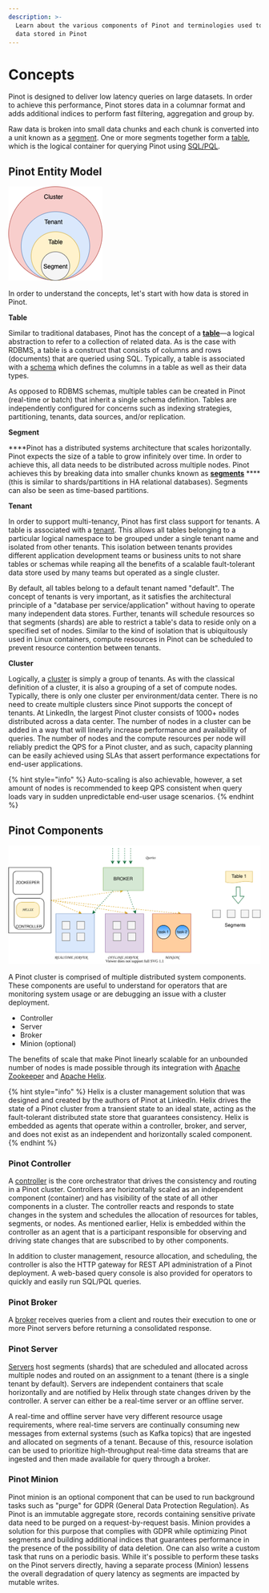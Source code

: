 ```yaml
---
description: >-
  Learn about the various components of Pinot and terminologies used to describe
  data stored in Pinot
---
```


# Concepts

Pinot is designed to deliver low latency queries on large datasets. In order to achieve this performance, Pinot stores data in a columnar format and adds additional indices to perform fast filtering, aggregation and group by.

Raw data is broken into small data chunks and each chunk is converted into a unit known as a [segment](https://docs.pinot.apache.org/pinot-components/segment). One or more segments together form a [table](https://docs.pinot.apache.org/pinot-components/table), which is the logical container for querying Pinot using [SQL/PQL](https://docs.pinot.apache.org/user-guide/user-guide-query/pinot-query-language).

## Pinot Entity Model

![Pinot Logical Model](../.gitbook/assets/pinot-logical-components.png)

In order to understand the concepts, let's start with how data is stored in Pinot. 

**Table**

Similar to traditional databases, Pinot has the concept of a [**table**](https://docs.pinot.apache.org/pinot-components/table)—a logical abstraction to refer to a collection of related data. As is the case with RDBMS, a table is a construct that consists of columns and rows \(documents\) that are queried using SQL. Typically, a table is associated with a [schema](https://docs.pinot.apache.org/pinot-components/schema) which defines the columns in a table as well as their data types. 

As opposed to RDBMS schemas, multiple tables can be created in Pinot \(real-time or batch\) that inherit a single schema definition. Tables are independently configured for concerns such as indexing strategies, partitioning, tenants, data sources, and/or replication.

**Segment**  
  
****Pinot has a distributed systems architecture that scales horizontally. Pinot expects the size of a table to grow infinitely over time. In order to achieve this, all data needs to be distributed across multiple nodes. Pinot achieves this by breaking data into smaller chunks known as [**segments**](https://docs.pinot.apache.org/pinot-components/segment) ****\(this is similar to shards/partitions in HA relational databases\). Segments can also be seen as time-based partitions. 

**Tenant**  
  
In order to support multi-tenancy, Pinot has first class support for tenants. A table is associated with a [tenant](https://docs.pinot.apache.org/pinot-components/tenant). This allows all tables belonging to a particular logical namespace to be grouped under a single tenant name and isolated from other tenants. This isolation between tenants provides different application development teams or business units to not share tables or schemas while reaping all the benefits of a scalable fault-tolerant data store used by many teams but operated as a single cluster. 

By default, all tables belong to a default tenant named "default". The concept of tenants is very important, as it satisfies the architectural principle of a "database per service/application" without having to operate many independent data stores. Further, tenants will schedule resources so that segments \(shards\) are able to restrict a table's data to reside only on a specified set of nodes. Similar to the kind of isolation that is ubiquitously used in Linux containers, compute resources in Pinot can be scheduled to prevent resource contention between tenants.

**Cluster**  
  
Logically, a [cluster](https://docs.pinot.apache.org/pinot-components/cluster) is simply a group of tenants. As with the classical definition of a cluster, it is also a grouping of a set of compute nodes. Typically, there is only one cluster per environment/data center. There is no need to create multiple clusters since Pinot supports the concept of tenants. At LinkedIn, the largest Pinot cluster consists of 1000+ nodes distributed across a data center. The number of nodes in a cluster can be added in a way that will linearly increase performance and availability of queries. The number of nodes and the compute resources per node will reliably predict the QPS for a Pinot cluster, and as such, capacity planning can be easily achieved using SLAs that assert performance expectations for end-user applications. 

{% hint style="info" %}
Auto-scaling is also achievable, however, a set amount of nodes is recommended to keep QPS consistent when query loads vary in sudden unpredictable end-user usage scenarios.
{% endhint %}

## Pinot Components

![](../.gitbook/assets/pinot-components.svg)

A Pinot cluster is comprised of multiple distributed system components. These components are useful to understand for operators that are monitoring system usage or are debugging an issue with a cluster deployment.

* Controller
* Server
* Broker
* Minion \(optional\)

The benefits of scale that make Pinot linearly scalable for an unbounded number of nodes is made possible through its integration with [Apache Zookeeper](https://zookeeper.apache.org/) and [Apache Helix](http://helix.apache.org/). 

{% hint style="info" %}
Helix is a cluster management solution that was designed and created by the authors of Pinot at LinkedIn. Helix drives the state of a Pinot cluster from a transient state to an ideal state, acting as the fault-tolerant distributed state store that guarantees consistency. Helix is embedded as agents that operate within a controller, broker, and server, and does not exist as an independent and horizontally scaled component.
{% endhint %}

### Pinot Controller

A [controller](https://docs.pinot.apache.org/pinot-components/controller) is the core orchestrator that drives the consistency and routing in a Pinot cluster. Controllers are horizontally scaled as an independent component \(container\) and has visibility of the state of all other components in a cluster. The controller reacts and responds to state changes in the system and schedules the allocation of resources for tables, segments, or nodes. As mentioned earlier, Helix is embedded within the controller as an agent that is a participant responsible for observing and driving state changes that are subscribed to by other components. 

In addition to cluster management, resource allocation, and scheduling, the controller is also the HTTP gateway for REST API administration of a Pinot deployment. A web-based query console is also provided for operators to quickly and easily run SQL/PQL queries.

### Pinot Broker

A [broker](https://docs.pinot.apache.org/pinot-components/broker) receives queries from a client and routes their execution to one or more Pinot servers before returning a consolidated response.

### Pinot Server

[Servers](https://docs.pinot.apache.org/pinot-components/server) host segments \(shards\) that are scheduled and allocated across multiple nodes and routed on an assignment to a tenant \(there is a single tenant by default\). Servers are independent containers that scale horizontally and are notified by Helix through state changes driven by the controller. A server can either be a real-time server or an offline server. 

A real-time and offline server have very different resource usage requirements, where real-time servers are continually consuming new messages from external systems \(such as Kafka topics\) that are ingested and allocated on segments of a tenant. Because of this, resource isolation can be used to prioritize high-throughput real-time data streams that are ingested and then made available for query through a broker.

### Pinot Minion

Pinot minion is an optional component that can be used to run background tasks such as "purge" for GDPR \(General Data Protection Regulation\). As Pinot is an immutable aggregate store, records containing sensitive private data need to be purged on a request-by-request basis. Minion provides a solution for this purpose that complies with GDPR while optimizing Pinot segments and building additional indices that guarantees performance in the presence of the possibility of data deletion. One can also write a custom task that runs on a periodic basis. While it's possible to perform these tasks on the Pinot servers directly, having a separate process \(Minion\) lessens the overall degradation of query latency as segments are impacted by mutable writes.







